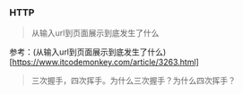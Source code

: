 ### HTTP

> 从输入url到页面展示到底发生了什么

参考：(从输入url到页面展示到底发生了什么)[https://www.itcodemonkey.com/article/3263.html]

> 三次握手，四次挥手。为什么三次握手？为什么四次挥手？

> 
